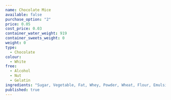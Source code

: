 ```yaml
---
name: Chocolate Mice
available: false
purchase_option: "2"
price: 0.05
cost_price: 0.03
container_water_weight: 919
container_sweets_weight: 0
weight: 0
type: 
  - Chocolate
colour: 
  - White
free: 
  - Alcohol
  - Nut
  - Gelatin
ingredients: "Sugar, Vegetable, Fat, Whey, Powder, Wheat, Flour, Emulsifier, Soya, Lecithin, Flavourings"
published: true
---
```


